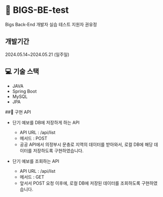﻿# 🚀 BIGS-BE-test
Bigs Back-End 개발자 실습 테스트
지원자 권유정


 ## 개발기간
 2024.05.14~2024.05.21 (일주일)

## 💻 기술 스택
- JAVA
- Spring Boot
- MySQL
- JPA

 ##📌 구현 API
 - 단기 예보를 DB에 저장하게 하는 API
   - API URL : /api/list
   - 메서드 : POST
   - 공공 API에서 의정부시 문충로 지역의 데이터를 받아와서, 로컬 DB에 해당 데이터를 저장하도록 구현하였습니다.
  
- 단기 예보를 조회하는 API
  - API URL : /api/list
  - 메서드 : GET
  - 앞서서 POST 요청 이후에, 로컬 DB에 저장된 데이터를 조회하도록 구현하였습니다.

